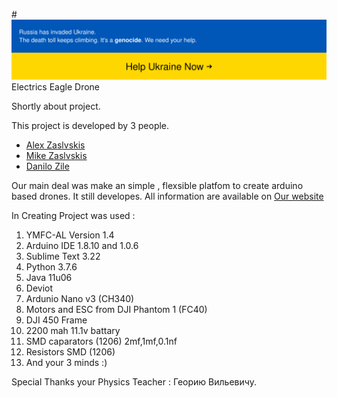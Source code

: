 #[![SWUbanner](https://raw.githubusercontent.com/vshymanskyy/StandWithUkraine/main/banner2-direct.svg)](https://vshymanskyy.github.io/StandWithUkraine)
Electrics Eagle Drone

Shortly about project.

This project is developed by 3 people.

* [Alex Zaslvskis](https://github.com/alex5250)
* [Mike Zaslvskis](https://github.com/misha-dig)
* [Danilo Zile](https://github.com/DekosZero)

Our main deal was make an simple , flexsible platfom to create arduino based drones.
It still developes. All information are available on  [Our website](https://github.com/alex5250)

In Creating Project was used  : 

1. YMFC-AL Version 1.4
2. Arduino IDE 1.8.10 and 1.0.6  
3. Sublime Text 3.22   
4. Python 3.7.6  
5. Java 11u06  
6. Deviot  
7. Ardunio Nano v3 (CH340)  
8. Motors and ESC from DJI Phantom 1 (FC40)  
9. DJI 450 Frame  
10. 2200 mah 11.1v battary  
11. SMD caparators (1206) 2mf,1mf,0.1nf  
12. Resistors SMD (1206)  
13. And your 3 minds :)  

Special Thanks your Physics Teacher :  Георию Вильевичу.  




